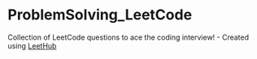 # ProblemSolving_LeetCode
Collection of LeetCode questions to ace the coding interview! - Created using [LeetHub](https://github.com/QasimWani/LeetHub)
